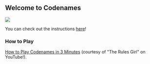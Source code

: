 ## Welcome to Codenames

<img src="https://cf.geekdo-images.com/imagepage/img/xu0rMQnOxyWN01DgEMAraXrf9KA=/fit-in/900x600/filters:no_upscale()/pic2669785.jpg">

You can check out the instructions [here](https://czechgames.com/files/rules/codenames-rules-en.pdf)!

### How to Play

[How to Play Codenames in 3 Minutes][] (courtesy of "The Rules Girl" on YouTube!).

[How to Play Codenames in 3 Minutes]: https://www.youtube.com/watch?v=zQVHkl8oQEU

